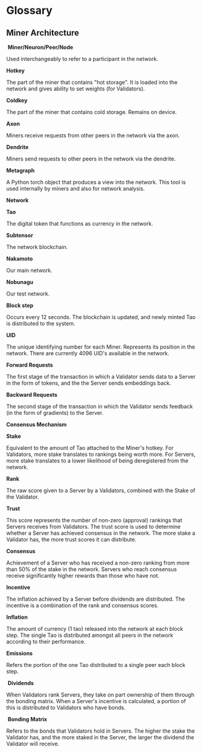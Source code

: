 # Glossary


## Miner Architecture 
​
**Miner/Neuron/Peer/Node**

Used interchangeably to refer to a participant in the network. 
​

**Hotkey**

The part of the miner that contains "hot storage". It is loaded into the network and gives ability to set weights (for Validators). 
​

**Coldkey**

The part of the miner that contains cold storage. Remains on device.
​

**Axon**

Miners receive requests from other peers in the network via the axon.
​

**Dendrite** 

Miners send requests to other peers in the network via the dendrite. 
​

**Metagraph**

A Python torch object that produces a view into the network. This tool is used internally by miners and also for network analysis. 
​

**Network** 
​

**Tao** 

The digital token that functions as currency in the network. 
​

**Subtensor**

The network blockchain. 
​

**Nakamoto** 

Our main network. 
​

**Nobunagu** 

Our test network. 
​

**Block step** 

Occurs every 12 seconds. The blockchain is updated, and newly minted Tao is distributed to the system. 
​

**UID** 

The unique identifying number for each Miner. Represents its position in the network. There are currently 4096 UID's available in the network. 
​

**Forward Requests** 

The first stage of the transaction in which a Validator sends data to a Server in the form of tokens, and the the Server sends embeddings back. 
​

**Backward Requests**

The second stage of the transaction in which the Validator sends feedback (in the form of gradients) to the Server. 


**Consensus Mechanism** 
​

**Stake** 

Equivalent to the amount of Tao attached to the Miner's hotkey. For Validators, more stake translates to rankings being worth more. For Servers, more stake translates to a lower likelihood of being deregistered from the network. 
​

**Rank**

The raw score given to a Server by a Validators, combined with the Stake of the Validator. 
​

**Trust**

This score represents the number of non-zero (approval) rankings that Servers receives from Validators. The trust score is used to determine whether a Server has achieved consensus in the network. The more stake a Validator has, the more trust scores it can distribute. 
​

**Consensus**


Achievement of a Server who has received a non-zero ranking from more than 50% of the stake in the network. Servers who reach consensus receive significantly higher rewards than those who have not. 
​

**Incentive** 

The inflation achieved by a Server before dividends are distributed. The incentive is a combination of the rank and consensus scores. 
​

**Inflation**

The amount of currency (1 tao) released into the network at each block step. The single Tao is distributed amongst all peers in the network according to their performance.
​

**Emissions**

Refers the portion of the one Tao distributed to a single peer each block step.

​
**Dividends**

When Validators rank Servers, they take on part ownership of them through the bonding matrix. When a Server's incentive is calculated, a portion of this is distributed to Validators who have bonds.

​
**Bonding Matrix**

Refers to the bonds that Validators hold in Servers. The higher the stake the Validator has, and the more staked in the Server, the larger the dividend the Validator will receive. 
​
​